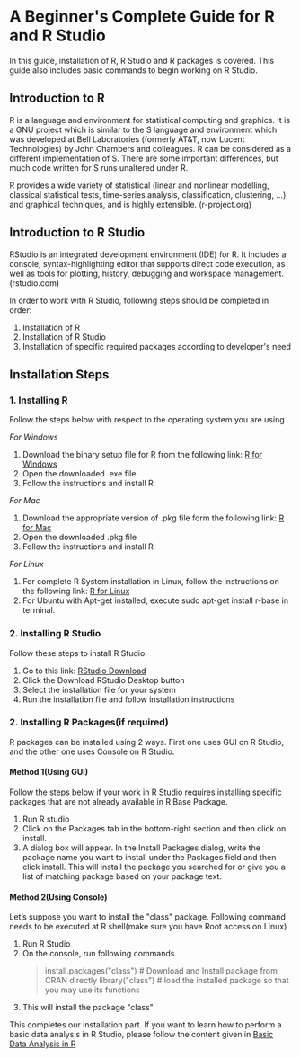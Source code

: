# A Beginner's Complete Guide for R and R Studio 
In this guide, installation of R, R Studio and R packages is covered. This guide also includes basic commands to begin working on R Studio. 

## Introduction to R
R is a language and environment for statistical computing and graphics. It is a GNU project which is similar to the S language and environment which was developed at Bell Laboratories (formerly AT&T, now Lucent Technologies) by John Chambers and colleagues. R can be considered as a different implementation of S. There are some important differences, but much code written for S runs unaltered under R.

R provides a wide variety of statistical (linear and nonlinear modelling, classical statistical tests, time-series analysis, classification, clustering, …) and graphical techniques, and is highly extensible. (r-project.org)

## Introduction to R Studio
RStudio is an integrated development environment (IDE) for R. It includes a console, syntax-highlighting editor that supports direct code execution, as well as tools for plotting, history, debugging and workspace management. (rstudio.com)

In order to work with R Studio, following steps should be completed in order:
1. Installation of R
2. Installation of R Studio
3. Installation of specific required packages according to developer's need

## Installation Steps
### 1. Installing R
Follow the steps below with respect to the operating system you are using

_For Windows_
1. Download the binary setup file for R from the following link: [R for Windows](https://cran.r-project.org/bin/windows/base/) 
2. Open the downloaded .exe file
3. Follow the instructions and install R


_For Mac_
1. Download the appropriate version of .pkg file form the following link: [R for Mac](https://cran.r-project.org/bin/macosx/) 
2. Open the downloaded .pkg file
3. Follow the instructions and install R

_For Linux_
1. For complete R System installation in Linux, follow the instructions on the following link: [R for Linux](https://cran.r-project.org/) 
2. For Ubuntu with Apt-get installed, execute sudo apt-get install r-base in terminal.

### 2. Installing R Studio
Follow these steps to install R Studio:
1. Go to this link: [RStudio Download](https://www.rstudio.com/products/rstudio/download/)
2. Click the Download RStudio Desktop button
3. Select the installation file for your system
4. Run the installation file and follow installation instructions

### 2. Installing R Packages(if required)
R packages can be installed using 2 ways. First one uses GUI on R Studio, and the other one uses Console on R Studio.
#### Method 1(Using GUI)
Follow the steps below if your work in R Studio requires installing specific packages that are not already available in R Base Package.
1. Run R studio
2. Click on the Packages tab in the bottom-right section and then click on install. 
3. A dialog box will appear. In the Install Packages dialog, write the package name you want to install under the Packages field and then click install. This will install the package you searched for or give you a list of matching package based on your package text.

#### Method 2(Using Console)
Let’s suppose you want to install the "class" package. Following command needs to be executed at R shell(make sure you have Root access on Linux)
1. Run R Studio
2. On the console, run following commands
   >install.packages("class") # Download and Install package from CRAN directly
   >library("class") # load the installed package so that you may use its functions
3. This will install the package "class"
 
This completes our installation part. If you want to learn how to perform a basic data analysis in R Studio, please follow the content given in [Basic Data Analysis in R](https://github.com/nitika1111/R-RStudio-BeginnersCompleteGuide/blob/master/BasicDataAnalysisInR.md)
